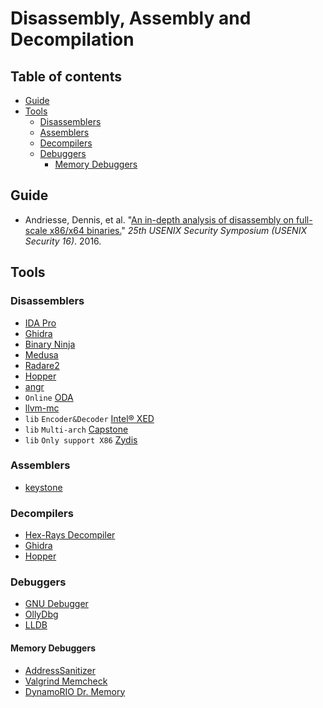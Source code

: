# Disassembly, Assembly and Decompilation
## Table of contents
- [Guide](#guide)
- [Tools](#tools)
	- [Disassemblers](#disassemblers)
	- [Assemblers](#assemblers)
	- [Decompilers](#decompilers)
	- [Debuggers](#debuggers)
		- [Memory Debuggers](#memory-debuggers)
## Guide
- Andriesse, Dennis, et al. "[An in-depth analysis of disassembly on full-scale x86/x64 binaries.](https://www.usenix.org/system/files/conference/usenixsecurity16/sec16_paper_andriesse.pdf)" _25th USENIX Security Symposium (USENIX Security 16)_. 2016.
## Tools
### Disassemblers
- [IDA Pro](https://www.hex-rays.com/products/ida/)
- [Ghidra](https://ghidra-sre.org/)
- [Binary Ninja](https://binary.ninja/)
- [Medusa](https://github.com/wisk/medusa)
- [Radare2](http://radare.org/y/)
- [Hopper](http://www.hopperapp.com/)
- [angr](http://angr.io/)
- `Online` [ODA](http://www.onlinedisassembler.com/)
- [llvm-mc](http://blog.llvm.org/2010/01/x86-disassembler.html)
- `lib` `Encoder&Decoder` [Intel® XED](https://software.intel.com/en-us/articles/xed-x86-encoder-decoder-software-library)
- `lib` `Multi-arch` [Capstone](http://www.capstone-engine.org/)
- `lib` `Only support X86` [Zydis](https://zydis.re/)
### Assemblers
- [keystone](http://www.keystone-engine.org/)
### Decompilers
- [Hex-Rays Decompiler](http://www.hex-rays.com/products/decompiler/index.shtml)
- [Ghidra](https://ghidra-sre.org/)
- [Hopper](http://www.hopperapp.com/)
### Debuggers
- [GNU Debugger](https://www.gnu.org/software/gdb/)
- [OllyDbg](http://www.ollydbg.de/)
- [LLDB](https://lldb.llvm.org/)
#### Memory Debuggers
- [AddressSanitizer](https://github.com/google/sanitizers/wiki/AddressSanitizer)
- [Valgrind Memcheck](https://valgrind.org/)
- [DynamoRIO Dr. Memory](https://github.com/DynamoRIO/drmemory)
